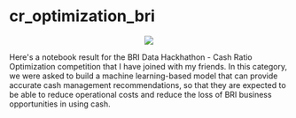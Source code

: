 # cr_optimization_bri
<p align="center">
  <img src="https://user-images.githubusercontent.com/61699876/111481131-3eccfc00-8765-11eb-8efd-8fe77bf07a5f.png" />
</p>

Here's a notebook result for the BRI Data Hackhathon - Cash Ratio Optimization competition that I have joined with my friends. In this category, we were asked to build a machine learning-based model that can provide accurate cash management recommendations, so that they are expected to be able to reduce operational costs and reduce the loss of BRI business opportunities in using cash.
